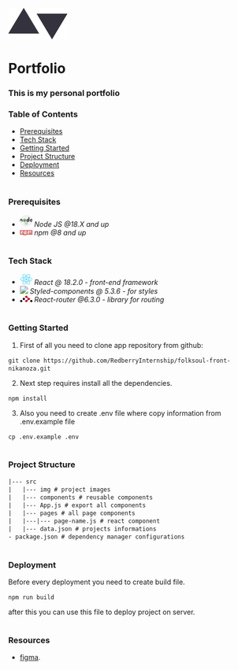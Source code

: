 ![This is header image](/src/img/logo.svg)

# Portfolio

### This is my personal portfolio

### Table of Contents
* [Prerequisites](#Prerequisites)
* [Tech Stack](#Tech-Stack)
* [Getting Started](#Getting-Started)
* [Project Structure](#Project-Structure)
* [Deployment](#Deployment)
* [Resources](#Resources)

#
### Prerequisites

* <img src="readme/nodejs.png" width="25" style="top: 8px" /> *Node JS @18.X and up*
* <img src="readme/npm.png" width="25" style="top: 8px" /> *npm @8 and up*

#
### Tech Stack

* <img src="readme/react.png" width="25" style="top: 8px" /> *React @ 18.2.0 - front-end framework*
* <img src="redme/styled-component.png" width="25" style="top: 8px"/> *Styled-components @ 5.3.6 - for styles*
* <img src="readme/react-router.png" width="25" style="top: 8px" /> *React-router @6.3.0 - library for routing*

#
### Getting Started
1. First of all you need to clone app repository from github:
```
git clone https://github.com/RedberryInternship/folksoul-front-nikanoza.git
```
2. Next step requires install all the dependencies.

```
npm install
```
3. Also you need to create .env file where copy information from .env.example file

```
cp .env.example .env
```

#
### Project Structure

```
|--- src
|   |--- img # project images
|   |--- components # reusable components
|   |--- App.js # export all components
|   |--- pages # all page components
|   |---|--- page-name.js # react component
|   |--- data.json # projects informations
- package.json # dependency manager configurations
```

#
### Deployment
Before every deployment you need to create build file.
```
npm run build
```
after this you can use this file to deploy project on server.

#
### Resources
* [figma](https://www.figma.com/file/nyDxzVIKpZ6RoHP3H13dCu/minimalist-portfolio-website?node-id=0%3A1&t=paNxZN5Uf9y6XehT-0).
